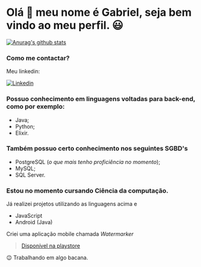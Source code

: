 # Olá 👋 meu nome é Gabriel, seja bem vindo ao meu perfil. 😃

[![Anurag's github stats](https://github-readme-stats.vercel.app/api?username=gomesgr&theme=tokyonight&show_icons=true)](https://github.com/anuraghazra/github-readme-stats)

### Como me contactar?
Meu linkedin:

[![Linkedin](https://encrypted-tbn0.gstatic.com/images?q=tbn:ANd9GcTKaUA6xskJPogWuxh0Xxza_ntxoAXKsmzmNYwdY_96k4EzUgNEKbu3HBJS-xmUVMpUGAmWGC_gqIjexlvPJRselvrsjbNpul4&usqp=CAU&ec=45732302)](https://www.linkedin.com/in/gabrielragomes/)

### Possuo conhecimento em linguagens voltadas para back-end, como por exemplo:
- Java;
- Python;
- Elixir.

### Também possuo certo conhecimento nos seguintes SGBD's
- PostgreSQL (*o que mais tenho proficiência no momento*);
- MySQL;
- SQL Server.

### Estou no momento cursando Ciência da computação.
Já realizei projetos utilizando as linguagens acima e
- JavaScript
- Android (Java)

Criei uma aplicação mobile chamada *Watermarker*
> [Disponível na playstore](https://play.google.com/store/apps/details?id=com.hetch.watermarker)

😉 Trabalhando em algo bacana.
